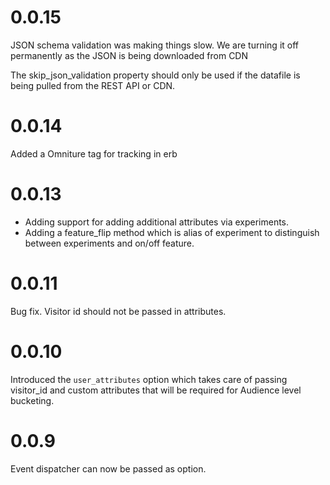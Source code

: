 # 0.0.15

JSON schema validation was making things slow. We are turning it off permanently
as the JSON is being downloaded from CDN

The skip_json_validation property should only be used if the datafile is being pulled from the REST API or CDN.

# 0.0.14

Added a Omniture tag for tracking in erb

# 0.0.13

- Adding support for adding additional attributes via experiments.
- Adding a feature_flip method which is alias of experiment to distinguish between experiments and on/off feature.


# 0.0.11

Bug fix. Visitor id should not be passed in attributes.

# 0.0.10

Introduced the `user_attributes` option which takes care of passing visitor_id and custom attributes that will be required for Audience level bucketing.

# 0.0.9

Event dispatcher can now be passed as option.
